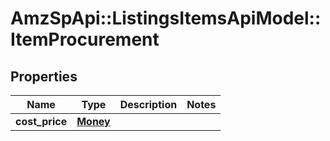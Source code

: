 # AmzSpApi::ListingsItemsApiModel::ItemProcurement

## Properties
Name | Type | Description | Notes
------------ | ------------- | ------------- | -------------
**cost_price** | [**Money**](Money.md) |  | 

